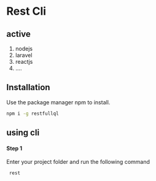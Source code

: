 # Rest Cli
## active
 1. nodejs
 2. laravel
 3. reactjs
 4. ....

## Installation

Use the package manager npm to install.

```bash
npm i -g restfullql
```

## using cli
#### Step 1
Enter your project folder and run the following command
```bash
 rest
```